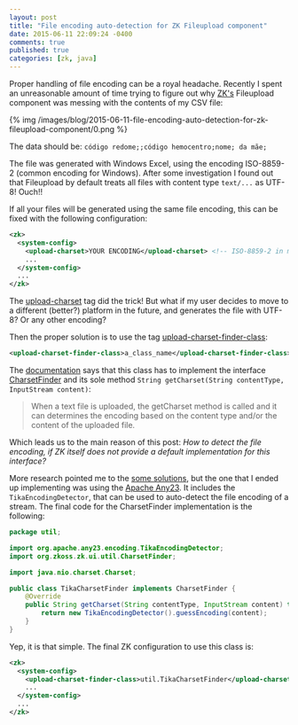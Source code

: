 ```yaml
---
layout: post
title: "File encoding auto-detection for ZK Fileupload component"
date: 2015-06-11 22:09:24 -0400
comments: true
published: true
categories: [zk, java]
---
```


Proper handling of file encoding can be a royal headache. Recently I spent an
unreasonable amount of time trying to figure out why [ZK's](www.zkoss.com)
Fileupload component was messing with the contents of my CSV file:

<!-- more -->

{% img /images/blog/2015-06-11-file-encoding-auto-detection-for-zk-fileupload-component/0.png %}

The data should be: `código redome;;código hemocentro;nome; da mãe;`

The file was generated with Windows Excel, using the encoding ISO-8859-2
(common encoding for Windows). After some investigation I found
out that Fileupload by default treats all files with content type `text/...`
as UTF-8! Ouch!!

If all your files will be generated using the same file encoding, this can be
fixed with the following configuration:

```xml
<zk>
  <system-config>
    <upload-charset>YOUR ENCODING</upload-charset> <!-- ISO-8859-2 in my case -->
    ...
  </system-config>
  ...
</zk>
```

The [upload-charset](http://books.zkoss.org/wiki/ZK_Configuration_Reference/zk.xml/The_system-config_Element/The_upload-charset_Element) tag did the trick! But what if my user decides to
move to a different (better?) platform in the future, and generates the file
with UTF-8? Or any other encoding?

Then the proper solution is to use the tag [upload-charset-finder-class](http://books.zkoss.org/wiki/ZK_Configuration_Reference/zk.xml/The_system-config_Element/The_upload-charset-finder-class_Element):

```xml
<upload-charset-finder-class>a_class_name</upload-charset-finder-class>
```

The [documentation](http://books.zkoss.org/wiki/ZK_Configuration_Reference/zk.xml/The_system-config_Element/The_upload-charset-finder-class_Element) says that this class has to implement
the interface [CharsetFinder](http://www.zkoss.org/javadoc/latest/zk/org/zkoss/zk/ui/util/CharsetFinder.html)
and its sole method `String getCharset(String contentType, InputStream content)`:

> When a text file is uploaded, the getCharset method is called and it can
> determines the encoding based on the content type and/or the content of the
> uploaded file.

Which leads us to the main reason of this post: *How to detect the file
encoding, if ZK itself does not provide a default implementation for this
interface?*

More research pointed me to the [some solutions](http://stackoverflow.com/questions/499010/java-how-to-determine-the-correct-charset-encoding-of-a-stream), but the one that I ended up implementing was using the
[Apache Any23](https://any23.apache.org). It includes the `TikaEncodingDetector`,
that can be used to auto-detect the file encoding of a stream. The final code
for the CharsetFinder implementation is the following:
```java
package util;

import org.apache.any23.encoding.TikaEncodingDetector;
import org.zkoss.zk.ui.util.CharsetFinder;

import java.nio.charset.Charset;

public class TikaCharsetFinder implements CharsetFinder {
    @Override
    public String getCharset(String contentType, InputStream content) throws IOException {
        return new TikaEncodingDetector().guessEncoding(content);
    }
}
```

Yep, it is that simple. The final ZK configuration to use this class is:
```xml
<zk>
  <system-config>
    <upload-charset-finder-class>util.TikaCharsetFinder</upload-charset-finder-class>
    ...
  </system-config>
  ...
</zk>
```

